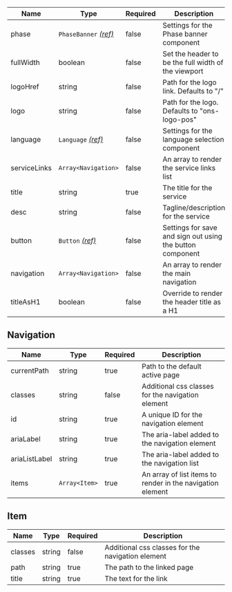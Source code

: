 | Name         | Type                                               | Required | Description                                               |
| ------------ | -------------------------------------------------- | -------- | --------------------------------------------------------- |
| phase        | `PhaseBanner` [_(ref)_](/components/phase-banner)  | false    | Settings for the Phase banner component                   |
| fullWidth    | boolean                                            | false    | Set the header to be the full width of the viewport       |
| logoHref     | string                                             | false    | Path for the logo link. Defaults to "/"                   |
| logo         | string                                             | false    | Path for the logo. Defaults to "ons-logo-pos"             |
| language     | `Language` [_(ref)_](/patterns/language-selection) | false    | Settings for the language selection component             |
| serviceLinks | `Array<Navigation>`                                | false    | An array to render the service links list                 |
| title        | string                                             | true     | The title for the service                                 |
| desc         | string                                             | false    | Tagline/description for the service                       |
| button       | `Button` [_(ref)_](/components/button)             | false    | Settings for save and sign out using the button component |
| navigation   | `Array<Navigation>`                                | false    | An array to render the main navigation                    |
| titleAsH1    | boolean                                            | false    | Override to render the header title as a H1               |

## Navigation

| Name          | Type          | Required | Description                                                |
| ------------- | ------------- | -------- | ---------------------------------------------------------- |
| currentPath   | string        | true     | Path to the default active page                            |
| classes       | string        | false    | Additional css classes for the navigation element          |
| id            | string        | true     | A unique ID for the navigation element                     |
| ariaLabel     | string        | true     | The aria-label added to the navigation element             |
| ariaListLabel | string        | true     | The aria-label added to the navigation list                |
| items         | `Array<Item>` | true     | An array of list items to render in the navigation element |

## Item

| Name    | Type   | Required | Description                                       |
| ------- | ------ | -------- | ------------------------------------------------- |
| classes | string | false    | Additional css classes for the navigation element |
| path    | string | true     | The path to the linked page                       |
| title   | string | true     | The text for the link                             |
